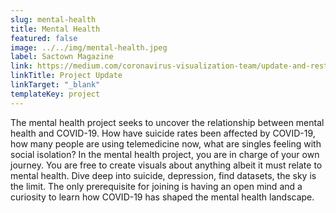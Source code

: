 ```yaml
---
slug: mental-health
title: Mental Health
featured: false
image: ../../img/mental-health.jpeg
label: Sactown Magazine
link: https://medium.com/coronavirus-visualization-team/update-and-restrucutre-mental-health-project-beb561eae6
linkTitle: Project Update
linkTarget: "_blank"
templateKey: project
---
```

The mental health project seeks to uncover the relationship between mental health and COVID-19. How have suicide rates been affected by COVID-19, how many people are using telemedicine now, what are singles feeling with social isolation? 
In the mental health project, you are in charge of your own journey. You are free to create visuals about anything albeit it must relate to mental health. Dive deep into suicide, depression, find datasets, the sky is the limit. The only prerequisite for joining is having an open mind and a curiosity to learn how COVID-19 has shaped the mental health landscape.